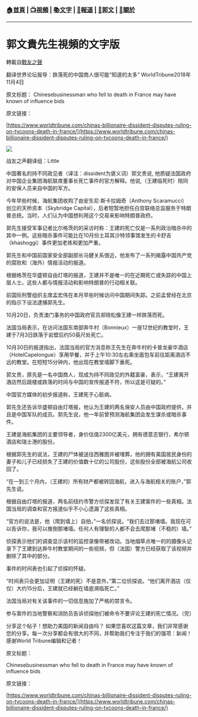 ###  [:house:首頁](https://github.com/ourhimalayas/home) | [:tv:視頻](https://github.com/ourhimalayas/videos) | [:books:文字](https://github.com/ourhimalayas/txt) | [:newspaper:報道](https://github.com/ourhimalayas/news) | [:eagle:郭文](https://github.com/ourhimalayas/guomedia) | [:pray:關於](https://github.com/ourhimalayas/home/tree/master/about)
---
# 郭文貴先生視頻的文字版
轉載自[戰友之聲](http://littleantvoice.blogspot.com)

翻译世界论坛报导：跌落死的中国商人很可能“知道的太多”
WorldTribune2018年11月4日   
  

原文标题：
Chinesebusinessman who fell to death in France may have known of influence bids  
  

原文链接：

[https://www.worldtribune.com/chinas-billionaire-dissident-disputes-ruling-on-tycoons-death-in-france/](https://www.worldtribune.com/chinas-billionaire-dissident-disputes-ruling-on-tycoons-death-in-france/)

[![](https://3.bp.blogspot.com/-3iZqUTXoVNY/W-Si9bauexI/AAAAAAAABIg/sqkaRlMa0Qwr6esa1Ry3SUlEri9b3Fe7QCLcBGAs/s400/1.PNG)](https://3.bp.blogspot.com/-3iZqUTXoVNY/W-Si9bauexI/AAAAAAAABIg/sqkaRlMa0Qwr6esa1Ry3SUlEri9b3Fe7QCLcBGAs/s1600/1.PNG)
  

战友之声翻译组：Little
  

中国著名的持不同政见者（译注：dissident为褒义词）郭文贵说, 他质疑法国政府对中国企业集团海航联席董事长死亡事件的官方解释。他说,（王建临死时）陪同的安保人员来自中国的军方。

今年早些时候，海航集团收购了由安东尼·斯卡拉姆奇（Anthony Scaramucci）创立的天桥资本（Skybridge Capital），后者短暂地担任白宫联络总监服务于特朗普总统。当时，人们认为中国想利用这个交易来影响特朗普政府。

郭先生接受军事记者比尔格茨的的采访时称：王建的死亡仅是一系列政治暗杀中的其中一例。这些暗杀事件可能比在10月份土耳其沙特领事馆发生的卡舒吉（khashoggi）事件更加老练和更加严重。

郭先生和中国前国家安全部副部长马健关系很近，他发布了一系列揭露中国共产党的腐败和（海外）情报活动的报道。

根据格茨在华盛顿自由灯塔的报道，王建并不是唯一的在近期死亡或失踪的中国上层人士。这些人都与情报活动和影响特朗普的行动相关联。

前国际刑警组织主席孟宏伟在本月早些时候访问中国期间失踪。之前孟曾经在北京的指示下设法逮捕郭先生。

10月20日，负责澳门事务的中国政府官员郑晓松像王建一样跌落而死。

法国当局表示，在访问法国东南部奔牛村（Bonnieux）一座12世纪的教堂时，王建于7月3日跌落于岩壁后约50英尺处死亡。

10月30日的报道指出，法国当局的官方消息称王先生在奔牛村的卡普龙豪华酒店（HotelCapelongue）享用早餐，并于上午10:30左右乘坐面包车前往距离酒店不远的教堂。在短短15分钟内，他出现在教堂墙脚下垂死。

郭文贵，原先是一名中国商人，现成为持不同政见的外籍富豪，表示，“王建离开酒店然后跳楼或跌落的时间与中国的宣传报道不符，所以这是可疑的。”

中国官方媒体的初步报道称，王建死于心脏病。

郭先生还告诉华盛顿自由灯塔报，他认为王建的两名保安人员由中国政府提供，并且是中国军队的成员。郭先生说，他一年前曾预测海航集团会发生谋杀或暗杀事件。

王建是海航集团的主要领导者，身价估值2300亿美元，拥有德意志银行，希尔顿酒店和瑞士港的股份。

根据郭先生的说法，王建的尸体被送往西雅图并被埋葬，他的拥有美国居民身份的妻子和儿子已经损失了王建的价值数十亿的公司股份，这些股份全部被海航公司收回了。

“在一到三个月内，（王建的）所有财产都被转回海航，进入与海航相关的账户，”郭先生说。

根据自由灯塔的报道，两名前纽约市警方侦探发现了有关王建案件的一些真相。法国当局的调查和官方报道似乎不小心遗漏了这些真相。

“官方的说法是，他（爬到墙上）自拍，”一名侦探说。“我们去过那堵墙。我现在可以告诉你，我可以推倒那堵墙。任何人有理智的人都不会去爬那堵（不稳的）墙。”

侦探表示他们的调查显示该村的监控录像带被改动。当地烟草点唯一的的摄像头记录下了王建到达奔牛村教堂期间的一些视频，但（法国）警方已经获取了该视频并删除了其中的部分。

事件的时间表也引起了侦探的怀疑。

“时间表只会更加证明（王建的死）不是意外，”第二位侦探说。“他们离开酒店（仅仅）大约15分后，王建就已经躺在墙底濒临死亡。”

法国当局对有关该事件的一切信息施加了严格的禁言令。

参与案件的当地警察和消防员告诉侦探他们被命令不要评论王建的死亡情况。（完）
  



分享这个帖子！想助力美国的新闻自由吗？ 如果您喜欢这篇文章，我们非常感谢您的分享。每一次分享都会有很大的不同，并帮助我们专注于我们的强项：新闻！ 感谢World Tribune编辑和记者！
  

原文标题：
  

Chinesebusinessman who fell to death in France may have known of influence bids
  

原文链接：
  

[https://www.worldtribune.com/chinas-billionaire-dissident-disputes-ruling-on-tycoons-death-in-france/](https://www.worldtribune.com/chinas-billionaire-dissident-disputes-ruling-on-tycoons-death-in-france/)
  


  


<u></u><sub></sub><sup></sup><strike></strike>